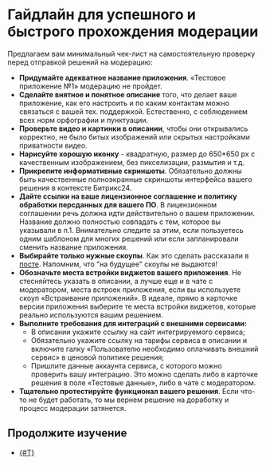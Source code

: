 # Гайдлайн для успешного и быстрого прохождения модерации

Предлагаем вам минимальный чек-лист на самостоятельную проверку перед отправкой решений на модерацию:

- **Придумайте адекватное название приложения**. «Тестовое приложение №1»  модерацию  не пройдет.
- **Сделайте внятное и понятное описание** того, что делает ваше приложение, как его настроить и по каким контактам можно связаться с вашей тех. поддержкой. Естественно, с соблюдением всех норм орфографии и пунктуации.
- **Проверьте видео и картинки в описании**, чтобы они открывались корректно, не было битых изображений или скрытых настройками приватности видео.
- **Нарисуйте хорошую иконку** - квадратную, размер до 650*650 px с качественным изображением, без пикселизации, размытия и т.д.
- **Прикрепите информативные скриншоты**. Обязательно должны быть качественные полноэкранные скриншоты интерфейса вашего решения в контексте Битрикс24.
- **Дайте ссылки на ваше лицензионное соглашение и политику обработки персданных для вашего ПО**. В лицензионном соглашении речь должна идти действительно о вашем приложении. Название должно полностью совпадать с тем, которое вы указывали в п.1. Внимательно следите за этим, если пользуетесь одним шаблоном для многих решений или если запланировали сменить название приложения.
- **Выбирайте только нужные скоупы**. Как это сделать рассказали в [посте](https://t.me/b24marketlive/29). Напомним, что "на будущее" скоупы не выдаются!
- **Обозначьте места встройки виджетов вашего приложения**. Не стесняйтесь указать в описании, а лучше еще и в чате с модератором, места встроек приложения, если вы используете скоуп «Встраивание приложений». В идеале, прямо в карточке версии приложения выберите те места встройки виджетов, которые реально используются вашим решением.
- **Выполните требования для интеграций с внешними сервисами:**
  - В описании укажите ссылку на сайт интегрируемого сервиса;
  - Обязательно укажите ссылку на тарифы сервиса в описании и включите галку «Пользователю необходимо оплачивать внешний сервис» в ценовой политике решения;
  - Пришлите данные аккаунта сервиса, с которого можно проверить вашу интеграцию. Это можно сделать либо в карточке решения в поле «Тестовые данные», либо в чате с модератором.
- **Тщательно протестируйте функционал вашего решения**. Если что-то не будет работать, то мы вернем решение на доработку и процесс модерации затянется.

## Продолжите изучение

- [{#T}](common-requirements.md)